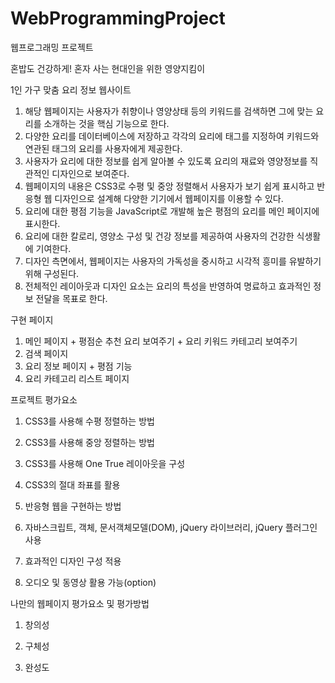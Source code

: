# WebProgrammingProject
웹프로그래밍 프로젝트

혼밥도 건강하게! 혼자 사는 현대인을 위한 영양지킴이

1인 가구 맞춤 요리 정보 웹사이트

1. 해당 웹페이지는 사용자가 취향이나 영양상태 등의 키워드를 검색하면 그에 맞는 요리를 소개하는 것을 핵심 기능으로 한다.
2. 다양한 요리를 데이터베이스에 저장하고 각각의 요리에 태그를 지정하여 키워드와 연관된 태그의 요리를 사용자에게 제공한다.
3. 사용자가 요리에 대한 정보를 쉽게 알아볼 수 있도록 요리의 재료와 영양정보를 직관적인 디자인으로 보여준다.
4. 웹페이지의 내용은 CSS3로 수평 및 중앙 정렬해서 사용자가 보기 쉽게 표시하고 반응형 웹 디자인으로 설계해 다양한 기기에서 웹페이지를 이용할 수 있다.
5. 요리에 대한 평점 기능을 JavaScript로 개발해 높은 평점의 요리를 메인 페이지에 표시한다.
6. 요리에 대한 칼로리, 영양소 구성 및 건강 정보를 제공하여 사용자의 건강한 식생활에 기여한다.
7. 디자인 측면에서, 웹페이지는 사용자의 가독성을 중시하고 시각적 흥미를 유발하기 위해 구성된다.
8. 전체적인 레이아웃과 디자인 요소는 요리의 특성을 반영하여 명료하고 효과적인 정보 전달을 목표로 한다.

구현 페이지
1. 메인 페이지 + 평점순 추천 요리 보여주기 + 요리 키워드 카테고리 보여주기
2. 검색 페이지
3. 요리 정보 페이지 + 평점 기능
4. 요리 카테고리 리스트 페이지

프로젝트 평가요소
1. CSS3를 사용해 수평 정렬하는 방법

2. CSS3를 사용해 중앙 정렬하는 방법

3. CSS3를 사용해 One True 레이아웃을 구성

4. CSS3의 절대 좌표를 활용

5. 반응형 웹을 구현하는 방법

6. 자바스크립트, 객체, 문서객체모델(DOM), jQuery 라이브러리, jQuery 플러그인 사용

7. 효과적인 디자인 구성 적용

8. 오디오 및 동영상 활용 가능(option)



나만의 웹페이지 평가요소 및 평가방법
1. 창의성

2. 구체성

3. 완성도
